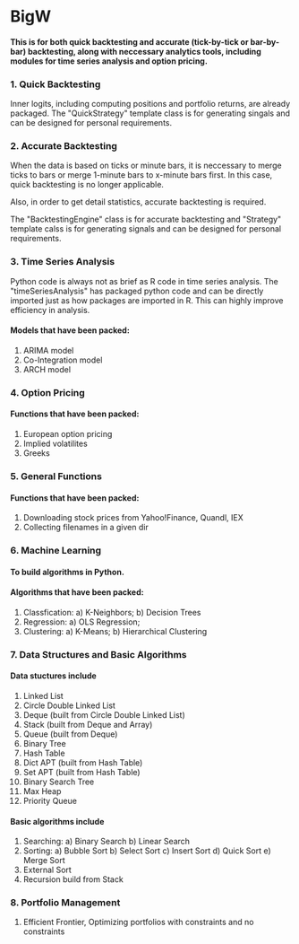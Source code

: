 # BigW

#### This is for both quick backtesting and accurate (tick-by-tick or bar-by-bar) backtesting, along with neccessary analytics tools, including modules for time series analysis and option pricing.

### 1. Quick Backtesting

Inner logits, including computing positions and portfolio returns, are already packaged. The "QuickStrategy" template class is for generating singals and can be designed for personal requirements.

### 2. Accurate Backtesting

When the data is based on ticks or minute bars, it is neccessary to merge ticks to bars or merge 1-minute bars to x-minute bars first. In this case, quick backtesting is no longer applicable. 

Also, in order to get detail statistics, accurate backtesting is required.

The "BacktestingEngine" class is for accurate backtesting and "Strategy" template calss is for generating signals and can be designed for personal requirements.

### 3. Time Series Analysis
Python code is always not as brief as R code in time series analysis. The "timeSeriesAnalysis" has packaged python code and can be directly imported just as how packages are imported in R. This can highly improve efficiency in analysis.

#### Models that have been packed:
1) ARIMA model
2) Co-Integration model
3) ARCH model

### 4. Option Pricing
#### Functions that have been packed:
1) European option pricing
2) Implied volatilites
3) Greeks

### 5. General Functions
#### Functions that have been packed:
1) Downloading stock prices from Yahoo!Finance, Quandl, IEX
2) Collecting filenames in a given dir

### 6. Machine Learning
#### To build algorithms in Python.
#### Algorithms that have been packed:
1) Classfication:
   a) K-Neighbors;
   b) Decision Trees
2) Regression:
   a) OLS Regression;
3) Clustering:
   a) K-Means;
   b) Hierarchical Clustering 
   
### 7. Data Structures and Basic Algorithms
#### Data stuctures include
1) Linked List
2) Circle Double Linked List
3) Deque (built from Circle Double Linked List)
4) Stack (built from Deque and Array)
5) Queue (built from Deque)
6) Binary Tree
7) Hash Table
8) Dict APT (built from Hash Table)
9) Set APT (built from Hash Table)
10) Binary Search Tree
11) Max Heap
12) Priority Queue
#### Basic algorithms include
1) Searching: a) Binary Search b) Linear Search
2) Sorting: a) Bubble Sort b) Select Sort c) Insert Sort d) Quick Sort e) Merge Sort
3) External Sort
4) Recursion build from Stack

### 8. Portfolio Management
1) Efficient Frontier, Optimizing portfolios with constraints and no constraints

